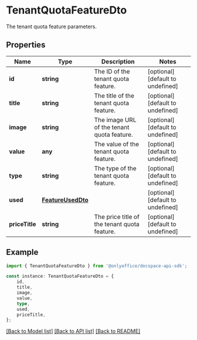 # TenantQuotaFeatureDto

The tenant quota feature parameters.

## Properties

Name | Type | Description | Notes
------------ | ------------- | ------------- | -------------
**id** | **string** | The ID of the tenant quota feature. | [optional] [default to undefined]
**title** | **string** | The title of the tenant quota feature. | [optional] [default to undefined]
**image** | **string** | The image URL of the tenant quota feature. | [optional] [default to undefined]
**value** | **any** | The value of the tenant quota feature. | [optional] [default to undefined]
**type** | **string** | The type of the tenant quota feature. | [optional] [default to undefined]
**used** | [**FeatureUsedDto**](FeatureUsedDto.md) |  | [optional] [default to undefined]
**priceTitle** | **string** | The price title of the tenant quota feature. | [optional] [default to undefined]

## Example

```typescript
import { TenantQuotaFeatureDto } from '@onlyoffice/docspace-api-sdk';

const instance: TenantQuotaFeatureDto = {
    id,
    title,
    image,
    value,
    type,
    used,
    priceTitle,
};
```

[[Back to Model list]](../README.md#documentation-for-models) [[Back to API list]](../README.md#documentation-for-api-endpoints) [[Back to README]](../README.md)
